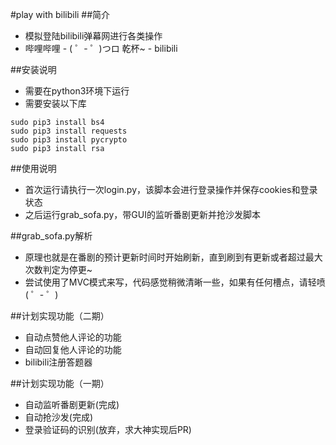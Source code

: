 #play with bilibili
##简介
* 模拟登陆bilibili弹幕网进行各类操作
* 哔哩哔哩 - ( ゜- ゜)つロ 乾杯~ - bilibili

##安装说明
* 需要在python3环境下运行
* 需要安装以下库

```shell
sudo pip3 install bs4
sudo pip3 install requests
sudo pip3 install pycrypto
sudo pip3 install rsa
```

##使用说明
* 首次运行请执行一次login.py，该脚本会进行登录操作并保存cookies和登录状态
* 之后运行grab_sofa.py，带GUI的监听番剧更新并抢沙发脚本

##grab_sofa.py解析
* 原理也就是在番剧的预计更新时间时开始刷新，直到刷到有更新或者超过最大次数判定为停更~
* 尝试使用了MVC模式来写，代码感觉稍微清晰一些，如果有任何槽点，请轻喷( ゜- ゜)

##计划实现功能（二期）
* 自动点赞他人评论的功能
* 自动回复他人评论的功能
* bilibili注册答题器

##计划实现功能（一期）
* 自动监听番剧更新(完成)
* 自动抢沙发(完成)
* 登录验证码的识别(放弃，求大神实现后PR)
